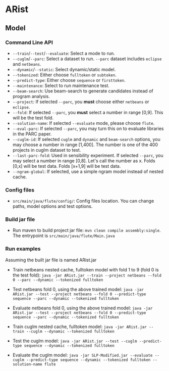 # ARist

## Model

### Command Line API

- `--train`/`--test`/`--evaluate`: Select a mode to run.
- `--cuglm`/`--parc`: Select a dataset to run. `--parc` dataset includes `eclipse` and `netbeans`.
- `--dynamic`/`--static`: Select dynamic/static model.
- `--tokenized`: Either choose `fulltoken` or `subtoken`.
- `--predict-type`: Either choose `sequence` or `firsttoken`.
- `--maintenance`: Select to run maintenance test.
- `--beam-search`: Use beam-search to generate candidates instead of program analysis.
- `--project`: If selected `--parc`, you **must** choose either `netbeans` or `eclipse`.
- `--fold`: If selected `--parc`, you **must** select a number in range [0,9]. This will be the test fold.
- `--solution-name`: If selected `--evaluate` mode, please choose `flute`.
- `--eval-parc`: If selected `--parc`, you may turn this on to evaluate libraries in the PARC paper.
- `--cuglm-id`: If selected `cuglm` and `dynamic` and `beam-search` options, you may choose a number in range [1,400]. The number is one of the 400 projects in cuglm dataset to test.
- `--last-parc-fold`: Used in sensibility experiment. If selected `--parc`, you may select a number in range [0,8]. Let's call the number as x. Folds [0,x] will be test data. Folds [x+1,9] will be test data.
- `--ngram-global`: If selected, use a simple ngram model instead of nested cache.

### Config files
- `src/main/java/flute/config/`: Config files location. You can change paths, model options and test options.

### Build jar file
- Run maven to build project jar file: `mvn clean compile assembly:single`. The entrypoint is `src/main/java/flute/Main.java`

### Run examples
Assuming the built jar file is named ARist.jar

- Train netbeans nested cache, fulltoken model with fold 1 to 9 (fold 0 is the test fold): `java -jar ARist.jar --train --project netbeans --fold 0 --parc --dynamic --tokenized fulltoken`
- Test netbeans fold 0, using the above trained model: `java -jar ARist.jar --test --project netbeans --fold 0 --predict-type sequence --parc --dynamic --tokenized fulltoken`
- Evaluate netbeans fold 0, using the above trained model: `java -jar ARist.jar --test --project netbeans --fold 0 --predict-type sequence --parc --dynamic --tokenized fulltoken`

- Train cuglm nested cache, fulltoken model: `java -jar ARist.jar --train --cuglm --dynamic --tokenized fulltoken`
- Test the cuglm model: `java -jar ARist.jar --test --cuglm --predict-type sequence --dynamic --tokenized fulltoken`
- Evaluate the cuglm model: `java -jar SLP-Modified.jar --evaluate --cuglm --predict-type sequence --dynamic --tokenized fulltoken --solution-name flute`
